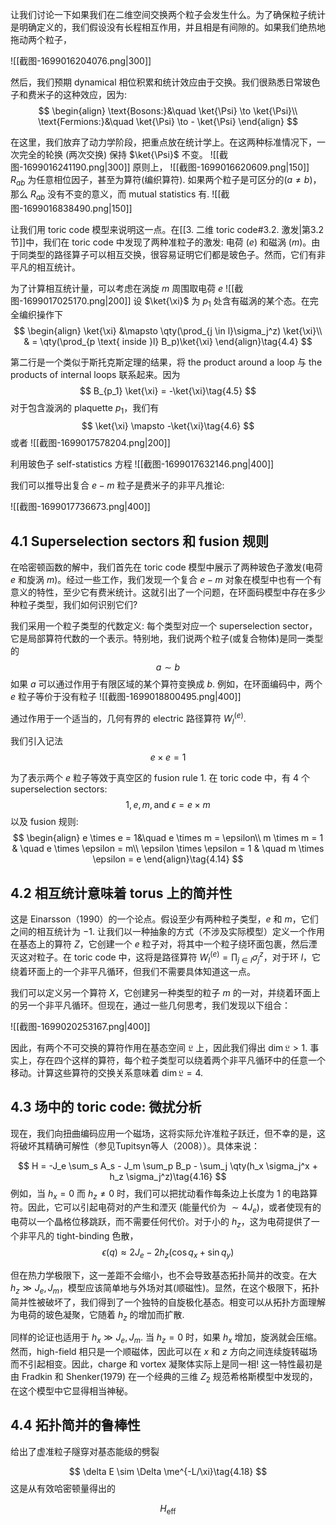 
让我们讨论一下如果我们在二维空间交换两个粒子会发生什么。为了确保粒子统计是明确定义的，我们假设没有长程相互作用，并且相是有间隙的。如果我们绝热地拖动两个粒子，

![[截图-1699016204076.png|300]]

然后，我们预期 dynamical 相位积累和统计效应由于交换。我们很熟悉日常玻色子和费米子的这种效应，因为: 
$$
\begin{align}
\text{Bosons:}&\quad \ket{\Psi} \to \ket{\Psi}\\
\text{Fermions:}&\quad \ket{\Psi} \to - \ket{\Psi}
\end{align}
$$

在这里，我们放弃了动力学阶段，把重点放在统计学上。在这两种标准情况下，一次完全的轮换 (两次交换) 保持 $\ket{\Psi}$ 不变。
![[截图-1699016241190.png|300]]
原则上，
![[截图-1699016620609.png|150]]
$R_{ab}$ 为任意相位因子，甚至为算符(编织算符). 如果两个粒子是可区分的($a \neq b$)，那么 $R_{ab}$ 没有不变的意义，而 mutual statistics 有.
![[截图-1699016838490.png|150]]

让我们用 toric code 模型来说明这一点。在[[3. 二维 toric code#3.2. 激发|第3.2节]]中，我们在 toric code 中发现了两种准粒子的激发: 电荷 ($e$) 和磁涡 ($m$)。由于同类型的路径算子可以相互交换，很容易证明它们都是玻色子。然而，它们有非平凡的相互统计。

为了计算相互统计量，可以考虑在涡旋 $m$ 周围取电荷 $e$
![[截图-1699017025170.png|200]]
设 $\ket{\xi}$ 为 $p_1$ 处含有磁涡的某个态。在完全编织操作下
$$
\begin{align}
\ket{\xi} &\mapsto \qty(\prod_{j \in l}\sigma_j^z) \ket{\xi}\\
& = \qty(\prod_{p \text{ inside }l} B_p)\ket{\xi}
\end{align}\tag{4.4}
$$

第二行是一个类似于斯托克斯定理的结果，将 the product around a
loop 与 the products of internal loops 联系起来。因为
$$
B_{p_1} \ket{\xi} = -\ket{\xi}\tag{4.5}
$$
对于包含漩涡的 plaquette $p_1$，我们有
$$
\ket{\xi} \mapsto -\ket{\xi}\tag{4.6}
$$
或者
![[截图-1699017578204.png|200]]

利用玻色子 self-statistics 方程
![[截图-1699017632146.png|400]]

我们可以推导出复合 $e-m$ 粒子是费米子的非平凡推论:

![[截图-1699017736673.png|400]]
## 4.1 Superselection sectors 和 fusion 规则

在哈密顿函数的解中，我们首先在 toric code 模型中展示了两种玻色子激发(电荷 $e$ 和旋涡 $m$)。经过一些工作，我们发现一个复合 $e-m$ 对象在模型中也有一个有意义的特性，至少它有费米统计。这就引出了一个问题，在环面码模型中存在多少种粒子类型，我们如何识别它们?

我们采用一个粒子类型的代数定义: 每个类型对应一个 superselection sector，它是局部算符代数的一个表示。特别地，我们说两个粒子(或复合物体)是同一类型的
$$a \sim b \tag{4.10}$$
如果 $a$ 可以通过作用于有限区域的某个算符变换成 $b$. 例如，在环面编码中，两个 $e$ 粒子等价于没有粒子
![[截图-1699018800495.png|400]]

通过作用于一个适当的，几何有界的 electric 路径算符 $W_l^{(e)}$. 

我们引入记法
$$e \times e = 1\tag{4.12}$$

为了表示两个 $e$ 粒子等效于真空区的 fusion rule $1$. 在 toric code 中，有 $4$ 个 superselection sectors:
$$1, e, m, \text{and } \epsilon = e \times m \tag{4.13}$$
以及 fusion 规则:
$$
\begin{align}
e \times e = 1&\quad e \times m = \epsilon\\
m \times m = 1 & \quad e \times \epsilon = m\\
\epsilon \times \epsilon = 1 & \quad m \times \epsilon = e
\end{align}\tag{4.14}
$$

## 4.2 相互统计意味着 torus 上的简并性

这是 Einarsson（1990）的一个论点。假设至少有两种粒子类型，$e$ 和 $m$，它们之间的相互统计为 $-1$. 让我们以一种抽象的方式（不涉及实际模型）定义一个作用在基态上的算符 $Z$，它创建一个 $e$ 粒子对，将其中一个粒子绕环面包裹，然后湮灭这对粒子。在 toric code 中，这将是路径算符 $W_l^{(e)}=\prod_{j \in l} \sigma_j^z$，对于环 $l$，它绕着环面上的一个非平凡循环，但我们不需要具体知道这一点。

我们可以定义另一个算符 $X$，它创建另一种类型的粒子 $m$ 的一对，并绕着环面上的另一个非平凡循环。但现在，通过一些几何思考，我们发现以下组合：

![[截图-1699020253167.png|400]]


因此，有两个不可交换的算符作用在基态空间 $\mathfrak{L}$ 上，因此我们得出 $\dim \mathfrak{L} > 1$. 事实上，存在四个这样的算符，每个粒子类型可以绕着两个非平凡循环中的任意一个移动。计算这些算符的交换关系意味着 $\dim \mathfrak{L} = 4$.

## 4.3 场中的 toric code: 微扰分析

现在，我们向扭曲编码应用一个磁场，这将实际允许准粒子跃迁，但不幸的是，这将破坏其精确可解性（参见Tupitsyn等人（2008））。具体来说：

$$
H = -J_e \sum_s A_s - J_m \sum_p B_p - \sum_j \qty(h_x \sigma_j^x + h_z \sigma_j^z)\tag{4.16}
$$
例如，当 $h_x = 0$ 而 $h_z \neq 0$ 时，我们可以把扰动看作每条边上长度为 1 的电路算符。因此，它可以引起电荷对的产生和湮灭 (能量代价为 $\sim 4J_e$)，或者使现有的电荷以一个晶格位移跳跃，而不需要任何代价。对于小的 $h_z$，这为电荷提供了一个非平凡的 tight-binding 色散，
$$
\epsilon(q) \approx 2J_e - 2h_z (\cos q_x + \sin q_y) \tag{4.17}
$$

但在热力学极限下，这一差距不会缩小，也不会导致基态拓扑简并的改变。在大 $h_z \gg J_e, J_m$，模型应该简单地与外场对其(顺磁性)。显然，在这个极限下，拓扑简并性被破坏了，我们得到了一个独特的自旋极化基态。相变可以从拓扑方面理解为电荷的玻色凝聚，它随着 $h_z$ 的增加而扩散.

同样的论证也适用于 $h_x \gg J_e, J_m$. 当 $h_z = 0$ 时，如果 $h_x$ 增加，旋涡就会压缩。然而，high-field 相只是一个顺磁体，因此可以在 $x$ 和 $z$ 方向之间连续旋转磁场而不引起相变。因此，charge 和 vortex 凝聚体实际上是同一相! 这一特性最初是由 Fradkin 和 Shenker(1979) 在一个经典的三维 $Z_2$ 规范希格斯模型中发现的，在这个模型中它显得相当神秘。

## 4.4 拓扑简并的鲁棒性

给出了虚准粒子隧穿对基态能级的劈裂

$$
\delta E \sim \Delta \me^{-L/\xi}\tag{4.18}
$$
这是从有效哈密顿量得出的

$$
H_{\text{eff}}
$$

